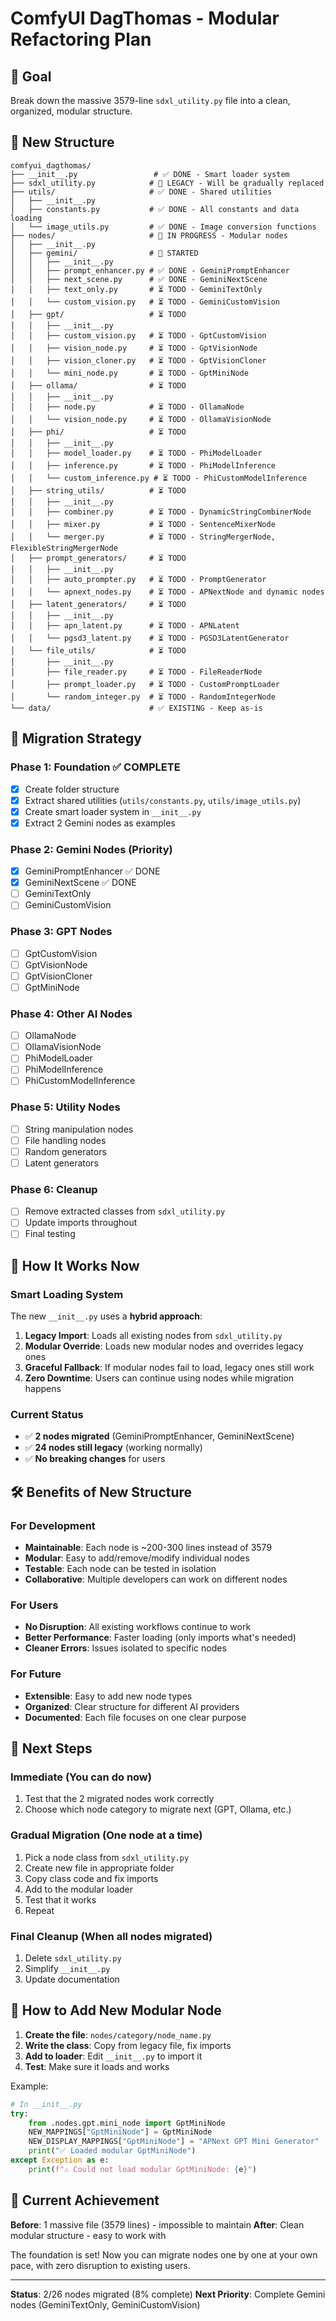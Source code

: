 # ComfyUI DagThomas - Modular Refactoring Plan

## 🎯 Goal
Break down the massive 3579-line `sdxl_utility.py` file into a clean, organized, modular structure.

## 📁 New Structure

```
comfyui_dagthomas/
├── __init__.py                 # ✅ DONE - Smart loader system
├── sdxl_utility.py            # 🔄 LEGACY - Will be gradually replaced
├── utils/                     # ✅ DONE - Shared utilities
│   ├── __init__.py
│   ├── constants.py           # ✅ DONE - All constants and data loading
│   └── image_utils.py         # ✅ DONE - Image conversion functions
├── nodes/                     # 🔄 IN PROGRESS - Modular nodes
│   ├── __init__.py
│   ├── gemini/                # 🔄 STARTED
│   │   ├── __init__.py
│   │   ├── prompt_enhancer.py # ✅ DONE - GeminiPromptEnhancer
│   │   ├── next_scene.py      # ✅ DONE - GeminiNextScene
│   │   ├── text_only.py       # ⏳ TODO - GeminiTextOnly
│   │   └── custom_vision.py   # ⏳ TODO - GeminiCustomVision
│   ├── gpt/                   # ⏳ TODO
│   │   ├── __init__.py
│   │   ├── custom_vision.py   # ⏳ TODO - GptCustomVision
│   │   ├── vision_node.py     # ⏳ TODO - GptVisionNode
│   │   ├── vision_cloner.py   # ⏳ TODO - GptVisionCloner
│   │   └── mini_node.py       # ⏳ TODO - GptMiniNode
│   ├── ollama/                # ⏳ TODO
│   │   ├── __init__.py
│   │   ├── node.py            # ⏳ TODO - OllamaNode
│   │   └── vision_node.py     # ⏳ TODO - OllamaVisionNode
│   ├── phi/                   # ⏳ TODO
│   │   ├── __init__.py
│   │   ├── model_loader.py    # ⏳ TODO - PhiModelLoader
│   │   ├── inference.py       # ⏳ TODO - PhiModelInference
│   │   └── custom_inference.py # ⏳ TODO - PhiCustomModelInference
│   ├── string_utils/          # ⏳ TODO
│   │   ├── __init__.py
│   │   ├── combiner.py        # ⏳ TODO - DynamicStringCombinerNode
│   │   ├── mixer.py           # ⏳ TODO - SentenceMixerNode
│   │   └── merger.py          # ⏳ TODO - StringMergerNode, FlexibleStringMergerNode
│   ├── prompt_generators/     # ⏳ TODO
│   │   ├── __init__.py
│   │   ├── auto_prompter.py   # ⏳ TODO - PromptGenerator
│   │   └── apnext_nodes.py    # ⏳ TODO - APNextNode and dynamic nodes
│   ├── latent_generators/     # ⏳ TODO
│   │   ├── __init__.py
│   │   ├── apn_latent.py      # ⏳ TODO - APNLatent
│   │   └── pgsd3_latent.py    # ⏳ TODO - PGSD3LatentGenerator
│   └── file_utils/            # ⏳ TODO
│       ├── __init__.py
│       ├── file_reader.py     # ⏳ TODO - FileReaderNode
│       ├── prompt_loader.py   # ⏳ TODO - CustomPromptLoader
│       └── random_integer.py  # ⏳ TODO - RandomIntegerNode
└── data/                      # ✅ EXISTING - Keep as-is
```

## 🔄 Migration Strategy

### Phase 1: Foundation ✅ COMPLETE
- [x] Create folder structure
- [x] Extract shared utilities (`utils/constants.py`, `utils/image_utils.py`)
- [x] Create smart loader system in `__init__.py`
- [x] Extract 2 Gemini nodes as examples

### Phase 2: Gemini Nodes (Priority)
- [x] GeminiPromptEnhancer ✅ DONE
- [x] GeminiNextScene ✅ DONE
- [ ] GeminiTextOnly
- [ ] GeminiCustomVision

### Phase 3: GPT Nodes
- [ ] GptCustomVision
- [ ] GptVisionNode  
- [ ] GptVisionCloner
- [ ] GptMiniNode

### Phase 4: Other AI Nodes
- [ ] OllamaNode
- [ ] OllamaVisionNode
- [ ] PhiModelLoader
- [ ] PhiModelInference
- [ ] PhiCustomModelInference

### Phase 5: Utility Nodes
- [ ] String manipulation nodes
- [ ] File handling nodes
- [ ] Random generators
- [ ] Latent generators

### Phase 6: Cleanup
- [ ] Remove extracted classes from `sdxl_utility.py`
- [ ] Update imports throughout
- [ ] Final testing

## 🚀 How It Works Now

### Smart Loading System
The new `__init__.py` uses a **hybrid approach**:

1. **Legacy Import**: Loads all existing nodes from `sdxl_utility.py`
2. **Modular Override**: Loads new modular nodes and overrides legacy ones
3. **Graceful Fallback**: If modular nodes fail to load, legacy ones still work
4. **Zero Downtime**: Users can continue using nodes while migration happens

### Current Status
- ✅ **2 nodes migrated** (GeminiPromptEnhancer, GeminiNextScene)
- ✅ **24 nodes still legacy** (working normally)
- ✅ **No breaking changes** for users

## 🛠️ Benefits of New Structure

### For Development
- **Maintainable**: Each node is ~200-300 lines instead of 3579
- **Modular**: Easy to add/remove/modify individual nodes
- **Testable**: Each node can be tested in isolation
- **Collaborative**: Multiple developers can work on different nodes

### For Users
- **No Disruption**: All existing workflows continue to work
- **Better Performance**: Faster loading (only imports what's needed)
- **Cleaner Errors**: Issues isolated to specific nodes

### For Future
- **Extensible**: Easy to add new node types
- **Organized**: Clear structure for different AI providers
- **Documented**: Each file focuses on one clear purpose

## 📝 Next Steps

### Immediate (You can do now)
1. Test that the 2 migrated nodes work correctly
2. Choose which node category to migrate next (GPT, Ollama, etc.)

### Gradual Migration (One node at a time)
1. Pick a node class from `sdxl_utility.py`
2. Create new file in appropriate folder
3. Copy class code and fix imports
4. Add to the modular loader
5. Test that it works
6. Repeat

### Final Cleanup (When all nodes migrated)
1. Delete `sdxl_utility.py`
2. Simplify `__init__.py` 
3. Update documentation

## 🔧 How to Add New Modular Node

1. **Create the file**: `nodes/category/node_name.py`
2. **Write the class**: Copy from legacy file, fix imports
3. **Add to loader**: Edit `__init__.py` to import it
4. **Test**: Make sure it loads and works

Example:
```python
# In __init__.py
try:
    from .nodes.gpt.mini_node import GptMiniNode
    NEW_MAPPINGS["GptMiniNode"] = GptMiniNode
    NEW_DISPLAY_MAPPINGS["GptMiniNode"] = "APNext GPT Mini Generator"
    print("✅ Loaded modular GptMiniNode")
except Exception as e:
    print(f"⚠️ Could not load modular GptMiniNode: {e}")
```

## 🎉 Current Achievement

**Before**: 1 massive file (3579 lines) - impossible to maintain
**After**: Clean modular structure - easy to work with

The foundation is set! Now you can migrate nodes one by one at your own pace, with zero disruption to existing users.

---

**Status**: 2/26 nodes migrated (8% complete)
**Next Priority**: Complete Gemini nodes (GeminiTextOnly, GeminiCustomVision)
